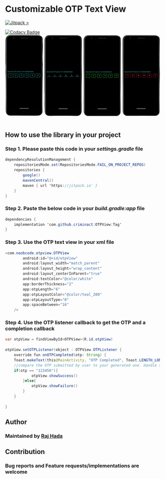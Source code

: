 #  Customizable OTP Text View
[![Jitpack >](https://jitpack.io/v/criminact/OTPView.svg)](https://jitpack.io/#criminact/OTPView)

[![Codacy Badge](https://app.codacy.com/project/badge/Grade/e84b2dc8fd81427e89251db0461e1c42)](https://app.codacy.com/gh/criminact/OTPView/dashboard?utm_source=gh&utm_medium=referral&utm_content=&utm_campaign=Badge_grade)
<img src="https://github.com/criminact/OTPView/blob/develop/github-assets/image.png"/> &nbsp;&nbsp;

## How to use the library in your project
### Step 1. Please paste this code in your ***settings.gradle*** file
```java
dependencyResolutionManagement {
    repositoriesMode.set(RepositoriesMode.FAIL_ON_PROJECT_REPOS)
    repositories {
        google()
        mavenCentral()
        maven { url 'https://jitpack.io' }
    }
}
```

### Step 2. Paste the below code in your ***build.gradle:app*** file
```java
dependencies {
    implementation 'com.github.criminact:OTPView:Tag'
}
```

### Step 3. Use the OTP text view in your xml file
```java
<com.noobcode.otpview.OTPView
        android:id="@+id/otpView"
        android:layout_width="match_parent"
        android:layout_height="wrap_content"
        android:layout_centerInParent="true"
        android:textColor="@color/white"
        app:borderThickness="2"
        app:otpLength="6"
        app:otpLayoutColor="@color/teal_200"
        app:otpLayoutType="0"
        app:spaceBetween="16"
    />
```

### Step 4. Use the OTP listener callback to get the OTP and a completion callback
```java
var otpView = findViewById<OTPView>(R.id.otpView)

otpView.setOTPListener(object : OTPView.OTPListener {
    override fun onOTPCompleted(otp: String) {
	Toast.makeText(this@MainActivity, "OTP Completed", Toast.LENGTH_LONG).show()
	//compare the OTP submitted by user to your generated one. Handle success and failure accordingly
	if(otp == "123456"){
            otpView.showSuccess()
        }else{
            otpView.showFailure()
        }
    }

}
```

## Author
### Maintained by [Raj Hada](https://github.com/criminact/ "Raj Hada")

## Contribution
### Bug reports and Feature requests/implementations are welcome
